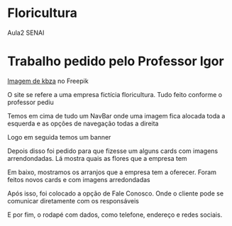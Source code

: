 # Floricultura
Aula2 SENAI
<h1>Trabalho pedido pelo Professor Igor</h1>
<a href="https://br.freepik.com/fotos-gratis/lindo-buque-de-rosas_9235679.htm#query=Arranjos%20de%20Flores&position=9&from_view=search&track=ais">Imagem de kbza</a> no Freepik
<p>O site se refere a uma empresa fictícia floricultura. Tudo feito conforme o professor pediu</p>
<p>Temos em cima de tudo um NavBar onde uma imagem fica alocada toda a esquerda e as opções de navegação todas a direita</p>
<p>Logo em seguida temos um banner</p>
<p>Depois disso foi pedido para que fizesse um alguns cards com imagens arrendondadas. Lá mostra quais as flores que a empresa tem</p>
<p>Em baixo, mostramos os arranjos que a empresa tem a oferecer. Foram feitos novos cards e com imagens arredondadas</p>
<p>Após isso, foi colocado a opção de Fale Conosco. Onde o cliente pode se comunicar diretamente com os responsáveis</p>
<p>E por fim, o rodapé com dados, como telefone, endereço e redes sociais.</p>